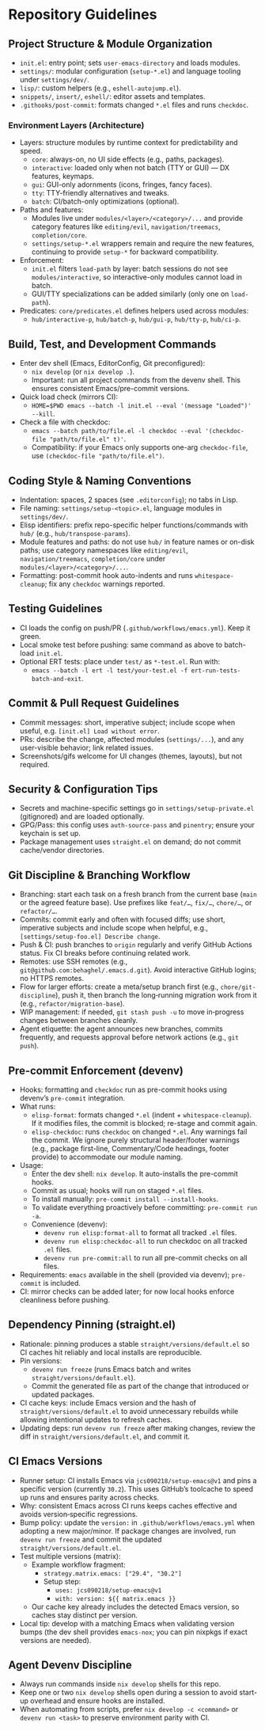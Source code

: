 # Repository Guidelines

## Project Structure & Module Organization
- `init.el`: entry point; sets `user-emacs-directory` and loads modules.
- `settings/`: modular configuration (`setup-*.el`) and language tooling under `settings/dev/`.
- `lisp/`: custom helpers (e.g., `eshell-autojump.el`).
- `snippets/`, `insert/`, `eshell/`: editor assets and templates.
- `.githooks/post-commit`: formats changed `*.el` files and runs `checkdoc`.

### Environment Layers (Architecture)
- Layers: structure modules by runtime context for predictability and speed.
  - `core`: always-on, no UI side effects (e.g., paths, packages).
  - `interactive`: loaded only when not batch (TTY or GUI) — DX features, keymaps.
  - `gui`: GUI-only adornments (icons, fringes, fancy faces).
  - `tty`: TTY-friendly alternatives and tweaks.
  - `batch`: CI/batch-only optimizations (optional).
- Paths and features:
  - Modules live under `modules/<layer>/<category>/...` and provide category features like `editing/evil`, `navigation/treemacs`, `completion/core`.
  - `settings/setup-*.el` wrappers remain and require the new features, continuing to provide `setup-*` for backward compatibility.
- Enforcement:
  - `init.el` filters `load-path` by layer: batch sessions do not see `modules/interactive`, so interactive-only modules cannot load in batch.
  - GUI/TTY specializations can be added similarly (only one on `load-path`).
- Predicates: `core/predicates.el` defines helpers used across modules:
  - `hub/interactive-p`, `hub/batch-p`, `hub/gui-p`, `hub/tty-p`, `hub/ci-p`.

## Build, Test, and Development Commands
- Enter dev shell (Emacs, EditorConfig, Git preconfigured):
  - `nix develop` (or `nix develop .`).
  - Important: run all project commands from the devenv shell. This ensures consistent Emacs/pre-commit versions.
- Quick load check (mirrors CI):
  - `HOME=$PWD emacs --batch -l init.el --eval '(message "Loaded")' --kill`.
- Check a file with checkdoc:
  - `emacs --batch path/to/file.el -l checkdoc --eval '(checkdoc-file "path/to/file.el" t)'`.
  - Compatibility: if your Emacs only supports one-arg `checkdoc-file`, use `(checkdoc-file "path/to/file.el")`.

## Coding Style & Naming Conventions
- Indentation: spaces, 2 spaces (see `.editorconfig`); no tabs in Lisp.
- File naming: `settings/setup-<topic>.el`, language modules in `settings/dev/`.
- Elisp identifiers: prefix repo-specific helper functions/commands with `hub/` (e.g., `hub/transpose-params`).
- Module features and paths: do not use `hub/` in feature names or on-disk paths; use category namespaces like `editing/evil`, `navigation/treemacs`, `completion/core` under `modules/<layer>/<category>/...`.
- Formatting: post-commit hook auto-indents and runs `whitespace-cleanup`; fix any `checkdoc` warnings reported.

## Testing Guidelines
- CI loads the config on push/PR (`.github/workflows/emacs.yml`). Keep it green.
- Local smoke test before pushing: same command as above to batch-load `init.el`.
- Optional ERT tests: place under `test/` as `*-test.el`. Run with:
  - `emacs --batch -l ert -l test/your-test.el -f ert-run-tests-batch-and-exit`.

## Commit & Pull Request Guidelines
- Commit messages: short, imperative subject; include scope when useful, e.g. `[init.el] Load without error`.
- PRs: describe the change, affected modules (`settings/...`), and any user-visible behavior; link related issues.
- Screenshots/gifs welcome for UI changes (themes, layouts), but not required.

## Security & Configuration Tips
- Secrets and machine-specific settings go in `settings/setup-private.el` (gitignored) and are loaded optionally.
- GPG/Pass: this config uses `auth-source-pass` and `pinentry`; ensure your keychain is set up.
- Package management uses `straight.el` on demand; do not commit cache/vendor directories.

## Git Discipline & Branching Workflow

- Branching: start each task on a fresh branch from the current base (`main` or the agreed feature base). Use prefixes like `feat/…`, `fix/…`, `chore/…`, or `refactor/…`.
- Commits: commit early and often with focused diffs; use short, imperative subjects and include scope when helpful, e.g., `[settings/setup-foo.el] Describe change`.
- Push & CI: push branches to `origin` regularly and verify GitHub Actions status. Fix CI breaks before continuing related work.
- Remotes: use SSH remotes (e.g., `git@github.com:behaghel/.emacs.d.git`). Avoid interactive GitHub logins; no HTTPS remotes.
- Flow for larger efforts: create a meta/setup branch first (e.g., `chore/git-discipline`), push it, then branch the long‑running migration work from it (e.g., `refactor/migration-base`).
- WIP management: if needed, `git stash push -u` to move in‑progress changes between branches cleanly.
- Agent etiquette: the agent announces new branches, commits frequently, and requests approval before network actions (e.g., `git push`).

## Pre-commit Enforcement (devenv)

- Hooks: formatting and `checkdoc` run as pre-commit hooks using devenv’s `pre-commit` integration.
- What runs:
  - `elisp-format`: formats changed `*.el` (indent + `whitespace-cleanup`). If it modifies files, the commit is blocked; re-stage and commit again.
  - `elisp-checkdoc`: runs `checkdoc` on changed `*.el`. Any warnings fail the commit. We ignore purely structural header/footer warnings (e.g., package first-line, Commentary/Code headings, footer provide) to accommodate our module naming.
- Usage:
  - Enter the dev shell: `nix develop`. It auto-installs the pre-commit hooks.
  - Commit as usual; hooks will run on staged `*.el` files.
  - To install manually: `pre-commit install --install-hooks`.
  - To validate everything proactively before committing: `pre-commit run -a`.
  - Convenience (devenv):
    - `devenv run elisp:format-all` to format all tracked `.el` files.
    - `devenv run elisp:checkdoc-all` to run checkdoc on all tracked `.el` files.
    - `devenv run pre-commit:all` to run all pre-commit checks on all files.
- Requirements: `emacs` available in the shell (provided via devenv); `pre-commit` is included.
- CI: mirror checks can be added later; for now local hooks enforce cleanliness before pushing.

## Dependency Pinning (straight.el)

- Rationale: pinning produces a stable `straight/versions/default.el` so CI caches hit reliably and local installs are reproducible.
- Pin versions:
  - `devenv run freeze` (runs Emacs batch and writes `straight/versions/default.el`).
  - Commit the generated file as part of the change that introduced or updated packages.
- CI cache keys: include Emacs version and the hash of `straight/versions/default.el` to avoid unnecessary rebuilds while allowing intentional updates to refresh caches.
- Updating deps: run `devenv run freeze` after making changes, review the diff in `straight/versions/default.el`, and commit it.

## CI Emacs Versions

- Runner setup: CI installs Emacs via `jcs090218/setup-emacs@v1` and pins a specific version (currently `30.2`). This uses GitHub’s toolcache to speed up runs and ensures parity across checks.
- Why: consistent Emacs across CI runs keeps caches effective and avoids version‑specific regressions.
- Bump policy: update the `version:` in `.github/workflows/emacs.yml` when adopting a new major/minor. If package changes are involved, run `devenv run freeze` and commit the updated `straight/versions/default.el`.
- Test multiple versions (matrix):
  - Example workflow fragment:
    - `strategy.matrix.emacs: ["29.4", "30.2"]`
    - Setup step:
      - `uses: jcs090218/setup-emacs@v1`
      - `with: version: ${{ matrix.emacs }}`
  - Our cache key already includes the detected Emacs version, so caches stay distinct per version.
- Local tip: develop with a matching Emacs when validating version bumps (the dev shell provides `emacs-nox`; you can pin nixpkgs if exact versions are needed).

## Agent Devenv Discipline

- Always run commands inside `nix develop` shells for this repo.
- Keep one or two `nix develop` shells open during a session to avoid start-up overhead and ensure hooks are installed.
- When automating from scripts, prefer `nix develop -c <command>` or `devenv run <task>` to preserve environment parity with CI.
